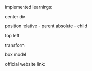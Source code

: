 implemented learnings:

center div

position 
relative - parent
absolute - child

top
left

transform

box model

official website link:

